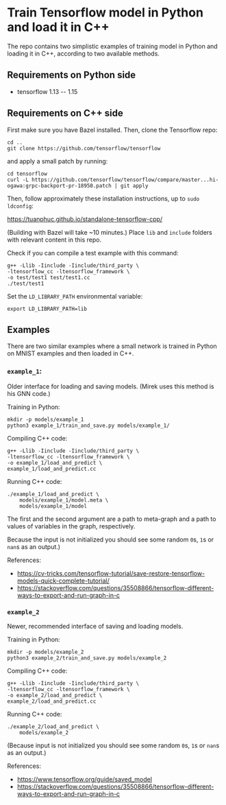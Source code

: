 # Train Tensorflow model in Python and load it in C++

The repo contains two simplistic examples of training model in Python and
loading it in C++, according to two available methods.


## Requirements on Python side
- tensorflow 1.13 -- 1.15


## Requirements on C++ side
First make sure you have Bazel installed. Then, clone the Tensorflow repo:
```
cd ..
git clone https://github.com/tensorflow/tensorflow
```
and apply a small patch by running:
```
cd tensorflow
curl -L https://github.com/tensorflow/tensorflow/compare/master...hi-ogawa:grpc-backport-pr-18950.patch | git apply
```
Then, follow approximately these installation instructions, up to
`sudo ldconfig`:

https://tuanphuc.github.io/standalone-tensorflow-cpp/

(Building with Bazel will take ~10 minutes.) Place `lib` and `include` folders
with relevant content in this repo.

Check if you can compile a test example with this command:
```
g++ -Llib -Iinclude -Iinclude/third_party \
-ltensorflow_cc -ltensorflow_framework \
-o test/test1 test/test1.cc
./test/test1
```


Set the `LD_LIBRARY_PATH` environmental variable:
```
export LD_LIBRARY_PATH=lib
```

## Examples

There are two similar examples where a small network is trained in Python on
MNIST examples and then loaded in C++.


### `example_1`:
Older interface for loading and saving models. (Mirek uses this method is his
GNN code.)

Training in Python:
```
mkdir -p models/example_1
python3 example_1/train_and_save.py models/example_1/
```

Compiling C++ code:
```
g++ -Llib -Iinclude -Iinclude/third_party \
-ltensorflow_cc -ltensorflow_framework \
-o example_1/load_and_predict \
example_1/load_and_predict.cc
```

Running C++ code:
```
./example_1/load_and_predict \
	models/example_1/model.meta \
	models/example_1/model
```

The first and the second argument are a path to meta-graph and a path to values
of variables in the graph, respectively.

Because the input is not initialized you should see some random `0`s, `1`s or
`nan`s as an output.)

References:
- https://cv-tricks.com/tensorflow-tutorial/save-restore-tensorflow-models-quick-complete-tutorial/
- https://stackoverflow.com/questions/35508866/tensorflow-different-ways-to-export-and-run-graph-in-c


### `example_2`
Newer, recommended interface of saving and loading models.

Training in Python:
```
mkdir -p models/example_2
python3 example_2/train_and_save.py models/example_2
```

Compiling C++ code:
```
g++ -Llib -Iinclude -Iinclude/third_party \
-ltensorflow_cc -ltensorflow_framework \
-o example_2/load_and_predict \
example_2/load_and_predict.cc
```

Running C++ code:
```
./example_2/load_and_predict \
	models/example_2
```

(Because input is not initialized you should see some random `0`s, `1`s or
`nan`s as an output.)

References:
- https://www.tensorflow.org/guide/saved_model
- https://stackoverflow.com/questions/35508866/tensorflow-different-ways-to-export-and-run-graph-in-c


